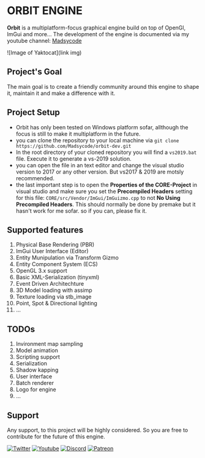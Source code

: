 # ORBIT ENGINE

**Orbit** is a multiplatform-focus graphical engine build on top of OpenGl, ImGui and more...
The development of the engine is documented via my youtube channel: [Madsycode](https://www.youtube.com/c/madsycode)

![Image of Yaktocat](link img)

## Project's Goal
The main goal is to create a friendly community around this engine to shape it, maintain it and make a difference with it.

## Project Setup
- Orbit has only been tested on Windows platform sofar, allthough the focus is still to make it multiplatform in the future.
- you can clone the repository to your local machine via `git clone https://github.com/Madsycode/orbit-dev.git`
- In the root directory of your cloned repository you will find a `vs2019.bat` file. Execute it to generate a vs-2019 solution.
- you can open the file in an text editor and change the visual studio version to 2017 or any other version. But vs2017 & 2019 are motsly recommended.
- the last important step is to open the **Properties of the CORE-Project** in visual studio and make sure you set the **Precompiled Headers** setting for this file: `CORE/src/Vendor/ImGui/ImGuizmo.cpp` to not **No Using Precompiled Headers**. This should normally be done by premake but it hasn't work for me sofar. so if you can, please fix it.

## Supported features
1. Physical Base Rendering (PBR)
2. ImGui User Interface (Editor)
3. Entity Munipulation via Transform Gizmo
4. Entity Component System (ECS)
5. OpenGL 3.x support
6. Basic XML-Serialization (tinyxml)
7. Event Driven Architechture
8. 3D Model loading with assimp
9. Texture loading via stb_image
10. Point, Spot & Directional lighting
11. ...

## TODOs
1. Invironment map sampling
2. Model animation
3. Scripting support
4. Serialization
5. Shadow kapping
6. User interface
7. Batch renderer
8. Logo for engine
9. ...

## Support
Any support, to this project will be highly considered. So you are free to contribute for the future of this engine.

[![Twitter](https://img.shields.io/badge/madsycode--blue.svg?style=social&logo=Twitter)](https://twitter.com/MadsyCode)
[![Youtube](https://img.shields.io/badge/madsycode--red.svg?style=social&logo=youtube)](https://www.youtube.com/c/madsycode)
[![Discord](https://img.shields.io/badge/madsycode%20Server--blue.svg?style=social&logo=Discord)](https://discord.gg/rdRyrcvJ)
[![Patreon](https://img.shields.io/badge/madsycode--green.svg?style=social&logo=Patreon)](https://www.patreon.com/madsycode)
